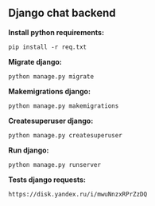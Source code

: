 ## Django chat backend

**Install python requirements:**

```
pip install -r req.txt
```
**Migrate django:**

```
python manage.py migrate
```

**Makemigrations django:**

```
python manage.py makemigrations
```

**Createsuperuser django:**

```
python manage.py createsuperuser
```

**Run django:**

```
python manage.py runserver
```

**Tests django requests:**

```
https://disk.yandex.ru/i/mwuNnzxRPrZzDQ
```
